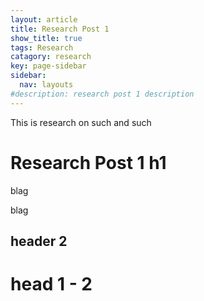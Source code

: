 ```yaml
---
layout: article
title: Research Post 1
show_title: true
tags: Research
catagory: research
key: page-sidebar
sidebar:
  nav: layouts
#description: research post 1 description
---
```



This is research on such and such

<!--more-->
# Research Post 1 h1
blag


blag

## header 2


# head 1 - 2
